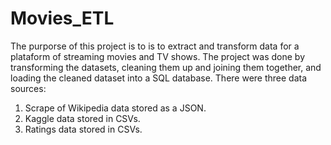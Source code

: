 # Movies_ETL

The purporse of this project is to is to extract and transform data for a plataform of streaming movies and TV shows. The project was done by transforming the datasets, cleaning them up and joining them together, and loading the cleaned dataset into a SQL database. There were three data sources: 
  1. Scrape of Wikipedia data stored as a JSON.
  2. Kaggle data stored in CSVs.
  3. Ratings data stored in CSVs.


